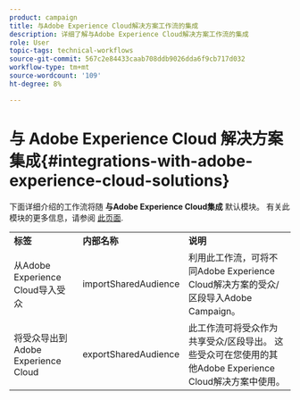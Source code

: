 ```yaml
---
product: campaign
title: 与Adobe Experience Cloud解决方案工作流的集成
description: 详细了解与Adobe Experience Cloud解决方案工作流的集成
role: User
topic-tags: technical-workflows
source-git-commit: 567c2e84433caab708ddb9026dda6f9cb717d032
workflow-type: tm+mt
source-wordcount: '109'
ht-degree: 8%

---
```



# 与 Adobe Experience Cloud 解决方案集成{#integrations-with-adobe-experience-cloud-solutions}

下面详细介绍的工作流将随 **与Adobe Experience Cloud集成** 默认模块。 有关此模块的更多信息，请参阅 [此页面](../../v8/connect/integration.md).

<table> 
 <tbody> 
  <tr> 
   <td> <strong>标签</strong><br /> </td> 
   <td> <strong>内部名称</strong><br /> </td> 
   <td> <strong>说明</strong><br /> </td> 
  </tr> 
  <tr> 
   <td> <span class="uicontrol">从Adobe Experience Cloud导入受众</span> <br /> </td> 
   <td> <span class="uicontrol">importSharedAudience</span> <br /> </td> 
   <td> 利用此工作流，可将不同Adobe Experience Cloud解决方案的受众/区段导入Adobe Campaign。<br /> </td> 
  </tr> 
  <tr> 
   <td> <span class="uicontrol">将受众导出到Adobe Experience Cloud</span> <br /> </td> 
   <td> <span class="uicontrol">exportSharedAudience</span> <br /> </td> 
   <td> 此工作流可将受众作为共享受众/区段导出。 这些受众可在您使用的其他Adobe Experience Cloud解决方案中使用。<br /> </td> 
  </tr> 
 </tbody> 
</table>

